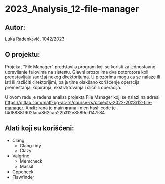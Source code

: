 # 2023_Analysis_12-file-manager

## Autor:
Luka Radenković, 1042/2023

## O projektu:
Projekat "File Manager" predstavlja program koji se koristi za jednostavno upravljanje fajlovima na sistemu. Glavni prozor ima dva potprozora koji predstavljaju sadržaj nekog direktorijuma. U prozorima mogu da se nalaze ili isti ili različiti direktorijimi, pa je time olakšano korišćenje operacija premeštanja, kopiranja, ekstraktovanja i sličnih operacija. 

U ovom radu je rađena analiza projekta File Manager koji se nalazi na adresi https://gitlab.com/matf-bg-ac-rs/course-rs/projects-2022-2023/12-file-manager. 
Analizirana je main grana i njen hash code je f4d888816021aca862ca522b312e8589cd147584.

## Alati koji su korišćeni:
- Clang
  - Clang-tidy
  - Clazy
- Valgrind
  - Memcheck
  - Massif
- Cppcheck
- Flawfinder
